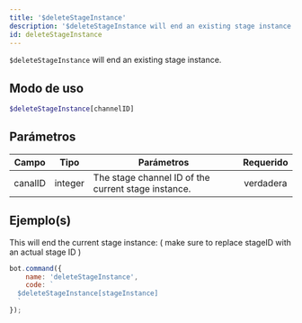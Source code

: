 ```yaml
---
title: '$deleteStageInstance'
description: '$deleteStageInstance will end an existing stage instance.'
id: deleteStageInstance
---
```


`$deleteStageInstance` will end an existing stage instance.

## Modo de uso

```php
$deleteStageInstance[channelID]
```

## Parámetros

| Campo   | Tipo    | Parámetros                                          | Requerido |
| ------- | ------- | --------------------------------------------------- |:---------:|
| canalID | integer | The stage channel ID of the current stage instance. | verdadera |

## Ejemplo(s)

This will end the current stage instance: ( make sure to replace stageID with an actual stage ID )

```javascript
bot.command({
    name: 'deleteStageInstance',
    code: `
  $deleteStageInstance[stageInstance]
  `
});
```